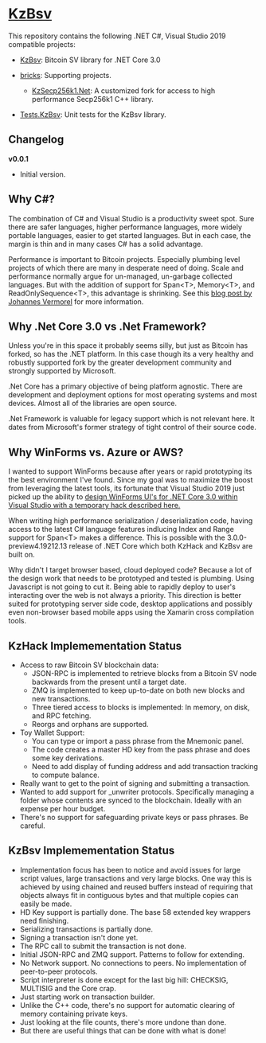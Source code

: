 [KzBsv](https://github.com/kzbsv/KzBsv)
=

This repository contains the following .NET C#, Visual Studio 2019 compatible projects:

* [KzBsv](https://github.com/kzbsv/KzBsv/tree/master/KzBsv): Bitcoin SV library for .NET Core 3.0

* [bricks](https://github.com/kzbsv/KzBsv/tree/master/bricks): Supporting projects.

  * [KzSecp256k1.Net](https://github.com/MeadowSuite/Secp256k1.Net): A customized fork for access to high performance Secp256k1 C++ library.

* [Tests.KzBsv](https://github.com/tonesnotes/KzBitcoinSV/tree/master/Tests.KzBsv): Unit tests for the KzBsv library.

Changelog
-

**v0.0.1**
* Initial version.

Why C#?
-

The combination of C# and Visual Studio is a productivity sweet spot.
 Sure there are safer languages, higher performance languages, more widely portable languages,
 easier to get started languages. But in each case, the margin is thin and in many cases C# has a solid advantage.

Performance is important to Bitcoin projects.
 Especially plumbing level projects of which there are many in desperate need of doing.
 Scale and performance normally argue for un-managed, un-garbage collected languages.
But with the addition of support for Span\<T>, Memory\<T>, and ReadOnlySequence\<T>, this advantage is shrinking.
See this [blog post by Johannes Vermorel](https://blog.vermorel.com/journal/2019/1/8/salient-bits-of-cashdb.html) for more information. 

Why .Net Core 3.0 vs .Net Framework?
-

Unless you're in this space it probably seems silly, but just as Bitcoin has forked, so has the .NET platform. In this case though its a very
healthy and robustly supported fork by the greater development community and strongly supported by Microsoft.

.Net Core has a primary objective of being platform agnostic. There are development and deployment options for most operating systems and most devices.
Almost all of the libraries are open source.

.Net Framework is valuable for legacy support which is not relevant here. It dates from Microsoft's former strategy of tight control of their source code.

Why WinForms vs. Azure or AWS?
-

I wanted to support WinForms because after years or rapid prototyping its the best environment I've found.
Since my goal was to maximize the boost from leveraging the latest tools, its fortunate that Visual Studio 2019 just
picked up the ability to [design WinForms UI's for .NET Core 3.0 within Visual Studio with a temporary hack described here.](https://github.com/dotnet/winforms/blob/master/Documentation/winforms-designer.md)

When writing high performance serialization / deserialization code, having access to the latest C# language features indlucing Index and Range support for Span\<T>
makes a difference. This is possible with the 3.0.0-preview4.19212.13 release of .NET Core which both KzHack and KzBsv are built on.

Why didn't I target browser based, cloud deployed code? Because a lot of the design work that needs to be prototyped and tested is plumbing. Using Javascript
is not going to cut it. Being able to rapidly deploy to user's interacting over the web is not always a priority. This direction is better suited for
prototyping server side code, desktop applications and possibly even non-browser based mobile apps using the Xamarin cross compilation tools.

KzHack Implemementation Status
-

* Access to raw Bitcoin SV blockchain data:
  * JSON-RPC is implemented to retrieve blocks from a Bitcoin SV node backwards from the present until a target date.
  * ZMQ is implemented to keep up-to-date on both new blocks and new transactions.
  * Three tiered access to blocks is implemented: In memory, on disk, and RPC fetching.
  * Reorgs and orphans are supported.
* Toy Wallet Support:
  * You can type or import a pass phrase from the Mnemonic panel.
  * The code creates a master HD key from the pass phrase and does some key derivations.
  * Need to add display of funding address and add transaction tracking to compute balance.
* Really want to get to the point of signing and submitting a transaction.
* Wanted to add support for _unwriter protocols. Specifically managing a folder whose contents are synced to the blockchain. Ideally with an expense per hour budget.
* There's no support for safeguarding private keys or pass phrases. Be careful.

KzBsv Implemementation Status
-

  * Implementation focus has been to notice and avoid issues for large script values,
large transactions and very large blocks. One way this is achieved by using chained and reused buffers instead
 of requiring that objects always fit in contiguous bytes and that multiple copies can easily be made.
  * HD Key support is partially done. The base 58 extended key wrappers need finishing.
  * Serializing transactions is partially done.
  * Signing a transaction isn't done yet.
  * The RPC call to submit the transaction is not done.
  * Initial JSON-RPC and ZMQ support. Patterns to follow for extending.
  * No Network support. No connections to peers. No implementation of peer-to-peer protocols.
  * Script interpreter is done except for the last big hill: CHECKSIG, MULTISIG and the Core crap.
  * Just starting work on transaction builder.
  * Unlike the C++ code, there's no support for automatic clearing of memory containing private keys.
  * Just looking at the file counts, there's more undone than done.
  * But there are useful things that can be done with what is done!


